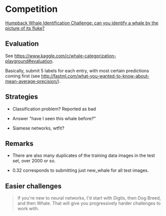 # Competition

[Humpback Whale Identification Challenge: can you identify a whale by the picture of its fluke?](https://www.kaggle.com/c/whale-categorization-playground)


## Evaluation

See https://www.kaggle.com/c/whale-categorization-playground#evaluation.

Basically, submit 5 labels for each entry, with most certain predictions coming first (see http://fastml.com/what-you-wanted-to-know-about-mean-average-precision/).

## Strategies

- Classification problem? Reported as bad

- Answer "have I seen this whale before?" 

- Siamese networks, wtfit?

## Remarks

- There are also many duplicates of the training data images in the test set, over 2000 or so.

- 0.32 corresponds to submitting just new_whale for all test images.

## Easier challenges

> If you're new to neural networks, I'd start with Digits, then Dog Breed, and then Whale. That will give you progressively harder challenges to work with.
